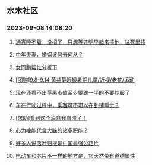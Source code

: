 ## 水木社区 
### 2023-09-08 14:08:20

1. [通宵睡不着，没招了，只想等娃明早起来揍他，往死里揍](https://www.mysmth.net/nForum/article/ChildEducation/2273608)

2. [中年夫妻，婚姻该何去何从？](https://www.mysmth.net/nForum/article/FamilyLife/1766391007)

3. [女同胞帮忙分析下](https://www.mysmth.net/nForum/article/Age/20303756)

4. [[团购]9.8-9.14 黄益静眼镜暑期儿童/近视/老花/运动](https://www.mysmth.net/nForum/article/ADAgent_TG/1308573)

5. [现在还看不出苹果市值至少要跌一半的不要炒股了](https://www.mysmth.net/nForum/article/Stock/10646248)

6. [车在行驶过程中，乘客可不可以在卧铺睡觉？](https://www.mysmth.net/nForum/article/AutoWorld/1944672243)

7. [[求助]看到这个消息我崩溃了！](https://www.mysmth.net/nForum/article/OurEstate/2883709)

8. [心为啥能代言大脑的诸多职能？](https://www.mysmth.net/nForum/article/Joke/4130822)

9. [好多人说落叶归根是中国最强公路片](https://www.mysmth.net/nForum/article/Movie/3540938)

10. [电动车和芯片不一样的地方是，它天然带有道德属性](https://www.mysmth.net/nForum/article/GreenAuto/1365383)

